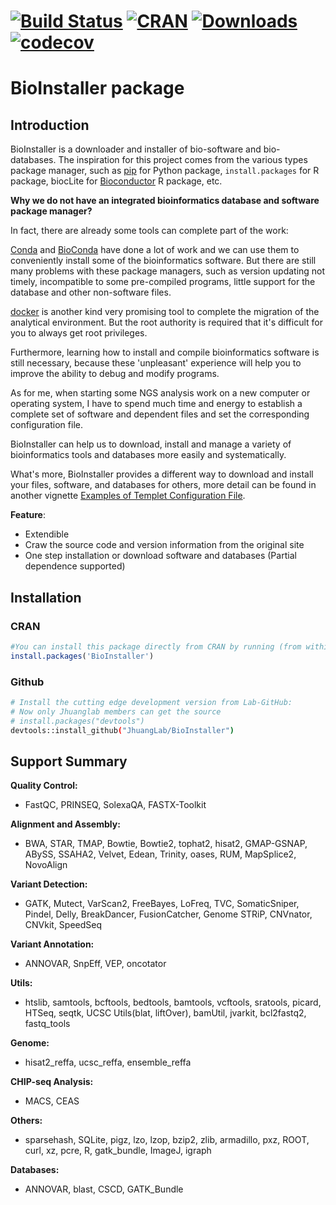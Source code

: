 # [![Build Status](https://travis-ci.org/JhuangLab/BioInstaller.svg)](https://travis-ci.org/JhuangLab/BioInstaller) [![CRAN](http://www.r-pkg.org/badges/version/BioInstaller)](https://cran.r-project.org/package=BioInstaller) [![Downloads](http://cranlogs.r-pkg.org/badges/BioInstaller?color=brightgreen)](http://www.r-pkg.org/pkg/BioInstaller) [![codecov](https://codecov.io/github/JhuangLab/BioInstaller/branch/master/graphs/badge.svg)](https://codecov.io/github/JhuangLab/BioInstaller) 

BioInstaller package
==============

## Introduction

BioInstaller is a downloader and installer of bio-software and bio-databases. The inspiration for this project comes from the various types package manager, such as [pip](https://pypi.python.org/pypi/pip) for Python package, `install.packages` for R package, biocLite for [Bioconductor](http://www.bioconductor.org) R package, etc.

**Why we do not have an integrated bioinformatics database and software package manager?**

In fact, there are already some tools can complete part of the work:

[Conda](https://conda.io/docs/intro.html) and [BioConda](http://bioconda.github.io) have done a lot of work and we can use them to conveniently install some of the bioinformatics software. But there are still many problems with these package managers, such as version updating not timely, incompatible to some pre-compiled programs, little support for the database and other non-software files.

[docker](https://www.docker.com/) is another kind very promising tool to complete the migration of the analytical environment. But the root authority is required that it's difficult for you to always get root privileges.

Furthermore, learning how to install and compile bioinformatics software is still necessary, because these 'unpleasant' experience will help you to improve the ability to debug and modify programs.

As for me, when starting some NGS analysis work on a new computer or operating system, I have to spend much time and energy to
establish a complete set of software and dependent files and set the corresponding configuration file.

BioInstaller can help us to download, install and manage a variety of bioinformatics tools and databases more easily and systematically.

What's more, BioInstaller provides a different way to download and install your files, software, and databases for others, more detail can be found in another vignette [Examples of Templet Configuration File](https://CRAN.R-project.org/package=BioInstaller/vignettes/write_configuration_file.html).

**Feature**:

- Extendible
- Craw the source code and version information from the original site
- One step installation or download software and databases (Partial dependence supported)

## Installation

### CRAN
``` r
#You can install this package directly from CRAN by running (from within R):
install.packages('BioInstaller')
```

### Github
``` bash
# Install the cutting edge development version from Lab-GitHub:
# Now only Jhuanglab members can get the source
# install.packages("devtools")
devtools::install_github("JhuangLab/BioInstaller")
```

## Support Summary

**Quality Control:** 

- FastQC, PRINSEQ, SolexaQA, FASTX-Toolkit

**Alignment and Assembly:** 

- BWA, STAR, TMAP, Bowtie, Bowtie2, tophat2, hisat2, GMAP-GSNAP, ABySS, SSAHA2, Velvet, Edean, Trinity, oases, RUM, MapSplice2, NovoAlign

**Variant Detection:** 
    
- GATK, Mutect, VarScan2, FreeBayes, LoFreq, TVC, SomaticSniper, Pindel, Delly, BreakDancer, FusionCatcher, Genome STRiP, CNVnator, CNVkit, SpeedSeq

**Variant Annotation:** 

- ANNOVAR, SnpEff, VEP, oncotator

**Utils:** 

- htslib, samtools, bcftools, bedtools, bamtools, vcftools, sratools, picard, HTSeq, seqtk, UCSC Utils(blat, liftOver), bamUtil, jvarkit, bcl2fastq2, fastq_tools

**Genome:**

- hisat2_reffa, ucsc_reffa, ensemble_reffa 

**CHIP-seq Analysis:**

- MACS, CEAS

**Others:** 

- sparsehash, SQLite, pigz, lzo, lzop, bzip2, zlib, armadillo, pxz, ROOT, curl, xz, pcre, R, gatk_bundle, ImageJ, igraph

**Databases:**

- ANNOVAR, blast, CSCD, GATK_Bundle
